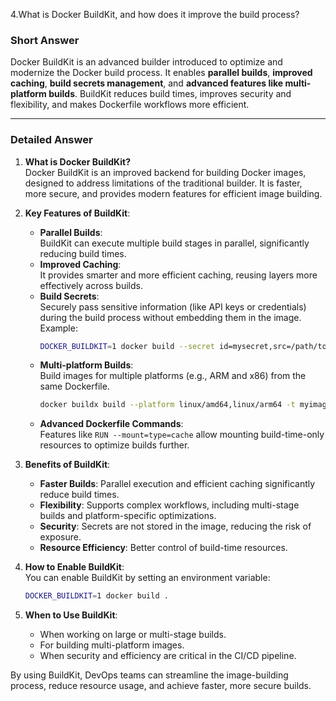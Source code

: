 4.What is Docker BuildKit, and how does it improve the build process?

### **Short Answer**  
Docker BuildKit is an advanced builder introduced to optimize and modernize the Docker build process. It enables **parallel builds**, **improved caching**, **build secrets management**, and **advanced features like multi-platform builds**. BuildKit reduces build times, improves security and flexibility, and makes Dockerfile workflows more efficient.

---

### **Detailed Answer**

1. **What is Docker BuildKit?**  
   Docker BuildKit is an improved backend for building Docker images, designed to address limitations of the traditional builder. It is faster, more secure, and provides modern features for efficient image building.

2. **Key Features of BuildKit**:  
   - **Parallel Builds**:  
     BuildKit can execute multiple build stages in parallel, significantly reducing build times.  
   - **Improved Caching**:  
     It provides smarter and more efficient caching, reusing layers more effectively across builds.  
   - **Build Secrets**:  
     Securely pass sensitive information (like API keys or credentials) during the build process without embedding them in the image. Example:  
     ```bash
     DOCKER_BUILDKIT=1 docker build --secret id=mysecret,src=/path/to/secret .
     ```  
   - **Multi-platform Builds**:  
     Build images for multiple platforms (e.g., ARM and x86) from the same Dockerfile.  
     ```bash
     docker buildx build --platform linux/amd64,linux/arm64 -t myimage .
     ```  
   - **Advanced Dockerfile Commands**:  
     Features like `RUN --mount=type=cache` allow mounting build-time-only resources to optimize builds further.

3. **Benefits of BuildKit**:  
   - **Faster Builds**: Parallel execution and efficient caching significantly reduce build times.  
   - **Flexibility**: Supports complex workflows, including multi-stage builds and platform-specific optimizations.  
   - **Security**: Secrets are not stored in the image, reducing the risk of exposure.  
   - **Resource Efficiency**: Better control of build-time resources.

4. **How to Enable BuildKit**:  
   You can enable BuildKit by setting an environment variable:  
   ```bash
   DOCKER_BUILDKIT=1 docker build .
   ```

5. **When to Use BuildKit**:  
   - When working on large or multi-stage builds.
   - For building multi-platform images.
   - When security and efficiency are critical in the CI/CD pipeline.

By using BuildKit, DevOps teams can streamline the image-building process, reduce resource usage, and achieve faster, more secure builds.
